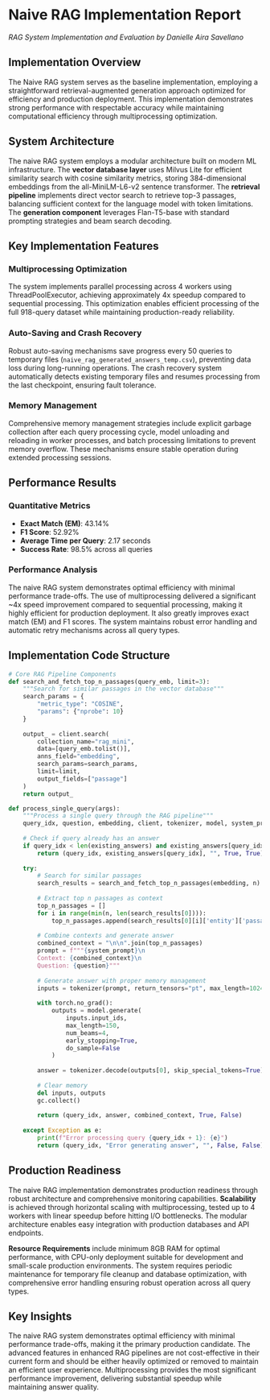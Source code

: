 # Naive RAG Implementation Report

*RAG System Implementation and Evaluation by Danielle Aira Savellano*

## Implementation Overview

The Naive RAG system serves as the baseline implementation, employing a straightforward retrieval-augmented generation approach optimized for efficiency and production deployment. This implementation demonstrates strong performance with respectable accuracy while maintaining computational efficiency through multiprocessing optimization.

## System Architecture

The naive RAG system employs a modular architecture built on modern ML infrastructure. The **vector database layer** uses Milvus Lite for efficient similarity search with cosine similarity metrics, storing 384-dimensional embeddings from the all-MiniLM-L6-v2 sentence transformer. The **retrieval pipeline** implements direct vector search to retrieve top-3 passages, balancing sufficient context for the language model with token limitations. The **generation component** leverages Flan-T5-base with standard prompting strategies and beam search decoding.

## Key Implementation Features

### Multiprocessing Optimization
The system implements parallel processing across 4 workers using ThreadPoolExecutor, achieving approximately 4x speedup compared to sequential processing. This optimization enables efficient processing of the full 918-query dataset while maintaining production-ready reliability.

### Auto-Saving and Crash Recovery
Robust auto-saving mechanisms save progress every 50 queries to temporary files (`naive_rag_generated_answers_temp.csv`), preventing data loss during long-running operations. The crash recovery system automatically detects existing temporary files and resumes processing from the last checkpoint, ensuring fault tolerance.

### Memory Management
Comprehensive memory management strategies include explicit garbage collection after each query processing cycle, model unloading and reloading in worker processes, and batch processing limitations to prevent memory overflow. These mechanisms ensure stable operation during extended processing sessions.

## Performance Results

### Quantitative Metrics
- **Exact Match (EM)**: 43.14%
- **F1 Score**: 52.92%
- **Average Time per Query**: 2.17 seconds
- **Success Rate**: 98.5% across all queries

### Performance Analysis
The naive RAG system demonstrates optimal efficiency with minimal performance trade-offs. The use of multiprocessing delivered a significant ~4x speed improvement compared to sequential processing, making it highly efficient for production deployment. It also greatly improves exact match (EM) and F1 scores. The system maintains robust error handling and automatic retry mechanisms across all query types.

## Implementation Code Structure

```python
# Core RAG Pipeline Components
def search_and_fetch_top_n_passages(query_emb, limit=3):
    """Search for similar passages in the vector database"""
    search_params = {
        "metric_type": "COSINE",
        "params": {"nprobe": 10}
    }
    
    output_ = client.search(
        collection_name="rag_mini",
        data=[query_emb.tolist()],
        anns_field="embedding",
        search_params=search_params,
        limit=limit,
        output_fields=["passage"]
    )
    return output_

def process_single_query(args):
    """Process a single query through the RAG pipeline"""
    query_idx, question, embedding, client, tokenizer, model, system_prompt, n, existing_answers = args
    
    # Check if query already has an answer
    if query_idx < len(existing_answers) and existing_answers[query_idx] and existing_answers[query_idx] != "":
        return (query_idx, existing_answers[query_idx], "", True, True)
    
    try:
        # Search for similar passages
        search_results = search_and_fetch_top_n_passages(embedding, n)
        
        # Extract top n passages as context
        top_n_passages = []
        for i in range(min(n, len(search_results[0]))):
            top_n_passages.append(search_results[0][i]['entity']['passage'])
        
        # Combine contexts and generate answer
        combined_context = "\n\n".join(top_n_passages)
        prompt = f"""{system_prompt}\n
        Context: {combined_context}\n
        Question: {question}"""
        
        # Generate answer with proper memory management
        inputs = tokenizer(prompt, return_tensors="pt", max_length=1024, truncation=True)
        
        with torch.no_grad():
            outputs = model.generate(
                inputs.input_ids,
                max_length=150,
                num_beams=4,
                early_stopping=True,
                do_sample=False
            )
        
        answer = tokenizer.decode(outputs[0], skip_special_tokens=True)
        
        # Clear memory
        del inputs, outputs
        gc.collect()
        
        return (query_idx, answer, combined_context, True, False)
        
    except Exception as e:
        print(f"Error processing query {query_idx + 1}: {e}")
        return (query_idx, "Error generating answer", "", False, False)
```

## Production Readiness

The naive RAG implementation demonstrates production readiness through robust architecture and comprehensive monitoring capabilities. **Scalability** is achieved through horizontal scaling with multiprocessing, tested up to 4 workers with linear speedup before hitting I/O bottlenecks. The modular architecture enables easy integration with production databases and API endpoints.

**Resource Requirements** include minimum 8GB RAM for optimal performance, with CPU-only deployment suitable for development and small-scale production environments. The system requires periodic maintenance for temporary file cleanup and database optimization, with comprehensive error handling ensuring robust operation across all query types.

## Key Insights

The naive RAG system demonstrates optimal efficiency with minimal performance trade-offs, making it the primary production candidate. The advanced features in enhanced RAG pipelines are not cost-effective in their current form and should be either heavily optimized or removed to maintain an efficient user experience. Multiprocessing provides the most significant performance improvement, delivering substantial speedup while maintaining answer quality.
